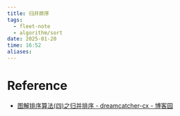 ```yaml
---
title: 归并排序
tags:
  - fleet-note
  - algorithm/sort
date: 2025-01-20
time: 16:52
aliases:
---
```




# Reference

* [图解排序算法(四)之归并排序 - dreamcatcher-cx - 博客园](https://www.cnblogs.com/chengxiao/p/6194356.html)